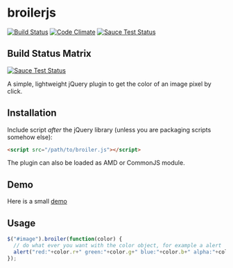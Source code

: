 broilerjs
=========

[![Build Status](https://travis-ci.org/GordonLesti/broilerjs.svg?branch=master)](https://travis-ci.org/GordonLesti/broilerjs)
[![Code Climate](https://codeclimate.com/github/GordonLesti/broilerjs/badges/gpa.svg)](https://codeclimate.com/github/GordonLesti/broilerjs)
[![Sauce Test Status](https://saucelabs.com/buildstatus/GordonLesti)](https://saucelabs.com/u/GordonLesti)

## Build Status Matrix

[![Sauce Test Status](https://saucelabs.com/browser-matrix/GordonLesti.svg)](https://saucelabs.com/u/GordonLesti)

A simple, lightweight jQuery plugin to get the color of an image pixel by click.

## Installation

Include script *after* the jQuery library (unless you are packaging scripts somehow else):

```html
<script src="/path/to/broiler.js"></script>
```

The plugin can also be loaded as AMD or CommonJS module.

## Demo

Here is a small [demo](http://gordonlesti.com/broilerjs/demo/rainbow.html)

## Usage

```javascript
$("#image").broiler(function(color) {
  // do what ever you want with the color object, for example a alert
  alert("red:"+color.r+" green:"+color.g+" blue:"+color.b+" alpha:"+color.a);
});
